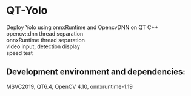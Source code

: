# QT-Yolo
Deploy Yolo using onnxRuntime and OpencvDNN on QT C++\
opencv::dnn thread separation\
onnxRuntime thread separation\
video input, detection display\
speed test
## Development environment and dependencies:
MSVC2019, QT6.4, OpenCV 4.10, onnxruntime-1.19




